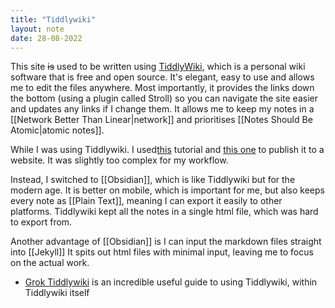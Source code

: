 ```yaml
---
title: "Tiddlywiki"
layout: note
date: 28-08-2022
---
```


This site ~~is~~ used to be written using <a href="https://tiddlywiki.com" >TiddlyWiki,</a> which is a personal wiki software that is free and open source. It's elegant, easy to use and allows me to edit the files anywhere. Most importantly, it provides the links down the bottom (using a plugin called Stroll) so you can navigate the site easier and updates any links if I change them. It allows me to keep my notes in a [[Network Better Than Linear|network]] and prioritises [[Notes Should Be Atomic|atomic notes]]. 

While I was using Tiddlywiki. I used<a href="https://www.didaxy.com/exporting-static-sites-from-tiddlywiki" >this</a> tutorial and <a href="https://nesslabs.com/digital-garden-tiddlywiki" >this one</a> to publish it to a website. It was slightly too complex for my workflow.

Instead, I switched to [[Obsidian]], which is like Tiddlywiki but for the modern age. It is better on mobile, which is important for me, but also keeps every note as [[Plain Text]], meaning I can export it easily to other platforms. Tiddlywiki kept all the notes in a single html file, which was hard to export from.

 Another advantage of [[Obsidian]] is I can input the markdown files straight into  [[Jekyll]] It spits out html files with minimal input, leaving me to focus on the actual work.

-   <a href="https://groktiddlywiki.com/read/" >Grok Tiddlywiki</a> is an incredible useful guide to using Tiddlywiki, within Tiddlywiki itself

